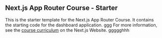 ## Next.js App Router Course - Starter

This is the starter template for the Next.js App Router Course. It contains the starting code for the dashboard application.
ggg
For more information, see the [course curriculum](https://nextjs.org/learn) on the Next.js Website.
ggggghhh